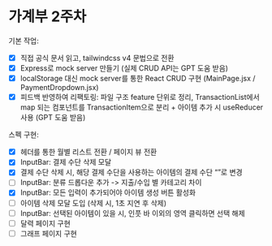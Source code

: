 # 가계부 2주차

기본 작업:
- [x] 직접 공식 문서 읽고, tailwindcss v4 문법으로 전환
- [x] Express로 mock server 만들기 (실제 CRUD API는 GPT 도움 받음)
- [x] localStorage 대신 mock server를 통한 React CRUD 구현 (MainPage.jsx / PaymentDropdown.jsx)
- [x] 피드백 반영하여 리팩토링: 파일 구조 feature 단위로 정리, TransactionList에서 map 되는 컴포넌트를 TransactionItem으로 분리 + 아이템 추가 시 useReducer 사용 (GPT 도움 받음)

스펙 구현:
- [X] 헤더를 통한 월별 리스트 전환 / 페이지 뷰 전환
- [x] InputBar: 결제 수단 삭제 모달
- [x] 결제 수단 삭제 시, 해당 결제 수단을 사용하는 아이템의 결제 수단 “”로 변경 
- [ ] InputBar: 분류 드롭다운 추가 -> 지출/수입 별 카테고리 차이
- [X] InputBar: 모든 입력이 추가되어야 아이템 생성 버튼 활성화
- [ ] 아이템 삭제 모달 도입 (삭제 시, 1초 지연 후 삭제)
- [ ] InputBar: 선택된 아이템이 있을 시, 인풋 바 이외의 영역 클릭하면 선택 해제
- [ ] 달력 페이지 구현
- [ ] 그래프 페이지 구현
